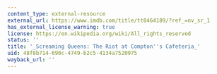 ```yaml
---
content_type: external-resource
external_url: https://www.imdb.com/title/tt0464189/?ref_=nv_sr_1
has_external_license_warning: true
license: https://en.wikipedia.org/wiki/All_rights_reserved
status: ''
title: '_Screaming Queens: The Riot at Compton''s Cafeteria_'
uid: 48f8b714-690c-4749-b2c5-4134a7520975
wayback_url: ''
---
```

